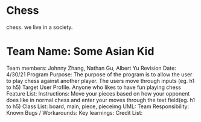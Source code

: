 # Chess
chess.
we live in a society.

# Team Name: Some Asian Kid
Team members: Johnny Zhang, Nathan Gu, Albert Yu
Revision Date: 4/30/21
Program Purpose: The purpose of the program is to allow the user to play chess against another player. The users move through inputs (eg. h1 to h5)
Target User Profile. Anyone who likes to have fun playing chess
Feature List:
Instructions: Move your pieces based on how your opponent does like in normal chess and enter your moves through the text field(eg. h1 to h5)
Class List: board, main, piece, pieceimg
UML:
Team Responsibility:
Known Bugs / Workarounds:
Key learnings:
Credit List:
